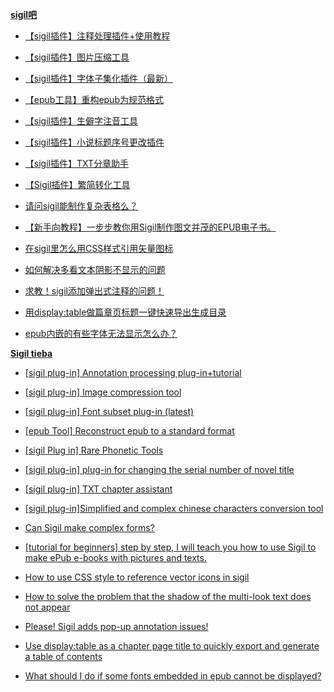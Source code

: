 [**sigil吧**](https://tieba.baidu.com/f?kw=sigil&ie=utf-8)

- [【sigil插件】注释处理插件+使用教程](https://tieba.baidu.com/p/7703714395)

- [【sigil插件】图片压缩工具](https://tieba.baidu.com/p/7544696485)

- [【sigil插件】字体子集化插件（最新）](https://tieba.baidu.com/p/7858874352)

- [【epub工具】重构epub为规范格式](https://tieba.baidu.com/p/8090221625)

- [【sigil插件】生僻字注音工具](https://tieba.baidu.com/p/8090234097)

- [【sigil插件】小说标题序号更改插件](https://tieba.baidu.com/p/8090227142)

- [【sigil插件】TXT分章助手](https://tieba.baidu.com/p/8090340277)

- [【Sigil插件】繁简转化工具](https://tieba.baidu.com/p/6882642246 )

- [请问sigil能制作复杂表格么？](https://tieba.baidu.com/p/5149499911)

- [【新手向教程】一步步教你用Sigil制作图文并茂的EPUB电子书。](https://tieba.baidu.com/p/2571469080/)

- [在sigil里怎么用CSS样式引用矢量图标](https://tieba.baidu.com/p/7916325153)

- [如何解决多看文本阴影不显示的问题](https://tieba.baidu.com/p/8094331483)

- [求教！sigil添加弹出式注释的问题！](https://tieba.baidu.com/p/7341765894)

- [用display:table做篇章页标题一键快速导出生成目录](https://tieba.baidu.com/p/7722947167)

- [epub内嵌的有些字体无法显示怎么办？](https://tieba.baidu.com/p/7553346661)

[**Sigil tieba**](https://tieba.baidu.com/f?kw=sigil&ie=utf-8)

- [[sigil plug-in] Annotation processing plug-in+tutorial](https://tieba.baidu.com/p/7703714395)

- [[sigil plug-in] Image compression tool](https://tieba.baidu.com/p/7544696485)

- [[sigil plug-in] Font subset plug-in (latest)](https://tieba.baidu.com/p/7858874352)

- [[epub Tool] Reconstruct epub to a standard format](https://tieba.baidu.com/p/8090221625)

- [[sigil Plug in] Rare Phonetic Tools](https://tieba.baidu.com/p/8090234097)

- [[sigil plug-in] plug-in for changing the serial number of novel title](https://tieba.baidu.com/p/8090227142)

- [[sigil plug-in] TXT chapter assistant](https://tieba.baidu.com/p/8090340277)

- [[sigil plug-in]Simplified and complex chinese characters conversion tool](https://tieba.baidu.com/p/6882642246 )

- [Can Sigil make complex forms?](https://tieba.baidu.com/p/5149499911)

- [[tutorial for beginners] step by step, I will teach you how to use Sigil to make ePub e-books with pictures and texts.](https://tieba.baidu.com/p/2571469080/)

- [How to use CSS style to reference vector icons in sigil](https://tieba.baidu.com/p/7916325153)

- [How to solve the problem that the shadow of the multi-look text does not appear](https://tieba.baidu.com/p/8094331483)

- [Please! Sigil adds pop-up annotation issues! ](https://tieba.baidu.com/p/7341765894)

- [Use display:table as a chapter page title to quickly export and generate a table of contents](https://tieba.baidu.com/p/7722947167)

- [What should I do if some fonts embedded in epub cannot be displayed?](https://tieba.baidu.com/p/7553346661)

